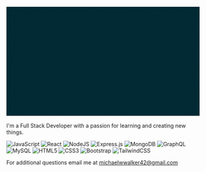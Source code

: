 ![hello banner](hello.gif)

I'm a Full Stack Developer with a passion for learning and creating new things.   

![JavaScript](https://img.shields.io/badge/JavaScript-%23323330.svg?logo=javascript&logoColor=%23F7DF1E)
![React](https://img.shields.io/badge/React-%2320232a.svg?logo=react&logoColor=%2361DAFB)
![NodeJS](https://img.shields.io/badge/Node-6DA55F?logo=node.js&logoColor=white)
![Express.js](https://img.shields.io/badge/Express-%23404d59.svg?logo=express&logoColor=%2361DAFB) 
![MongoDB](https://img.shields.io/badge/MongoDB-%234ea94b.svg?logo=mongodb&logoColor=white)
![GraphQL](https://img.shields.io/badge/-GraphQL-E10098?logo=graphql&logoColor=white)
![MySQL](https://img.shields.io/badge/MySQL-%2300f.svg?logo=mysql&logoColor=white)
![HTML5](https://img.shields.io/badge/HTML5-%23E34F26.svg?logo=html5&logoColor=white)
![CSS3](https://img.shields.io/badge/CSS-%231572B6.svg?&logo=css3&logoColor=white)
![Bootstrap](https://img.shields.io/badge/Bootstrap-%23563D7C.svg?logo=bootstrap&logoColor=white)
![TailwindCSS](https://img.shields.io/badge/Tailwind-%2338B2AC.svg?logo=tailwind-css&logoColor=white)

For additional questions email me at michaelwwalker42@gmail.com 

